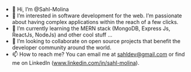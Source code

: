 - 👋 Hi, I’m @Sahl-Molina
- 👀 I’m interested in software development for the web. I’m passionate about having complex applications within the reach of a few clicks.
- 🌱 I’m currently learning the MERN stack (MongoDB, Express Js, ReactJs, NodeJs) and other cool stuff ...
- 💞️ I’m looking to collaborate on open source projects that benefit the developer community around the world.
- 📫 How to reach me? You can email me at sahldev@gmail.com
or find me on LinkedIn (www.linkedin.com/in/sahl-molina).

<!---
Sahl-Molina/Sahl-Molina is a ✨ special ✨ repository because its `README.md` (this file) appears on your GitHub profile.
You can click the Preview link to take a look at your changes.
--->
